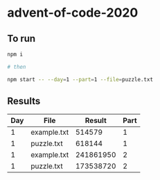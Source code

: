 # advent-of-code-2020
## To run 

``` bash
npm i

# then

npm start -- --day=1 --part=1 --file=puzzle.txt
```

## Results

| Day 	| File        	| Result    	| Part 	|
|-----	|-------------	|-----------	|------	|
| 1   	| example.txt 	| 514579    	| 1    	|
| 1   	| puzzle.txt  	| 618144    	| 1    	|
| 1   	| example.txt 	| 241861950 	| 2    	|
| 1   	| puzzle.txt  	| 173538720 	| 2    	|